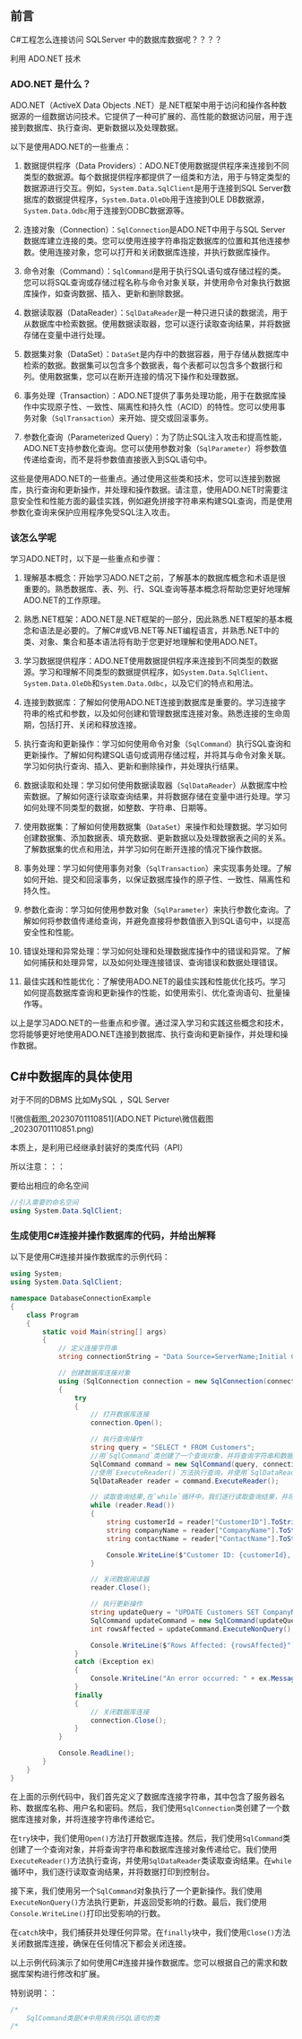 ## 前言

C#工程怎么连接访问 SQLServer 中的数据库数据呢？？？？

利用 ADO.NET 技术

### ADO.NET 是什么？

ADO.NET（ActiveX Data Objects .NET）是.NET框架中用于访问和操作各种数据源的一组数据访问技术。它提供了一种可扩展的、高性能的数据访问层，用于连接到数据库、执行查询、更新数据以及处理数据。

以下是使用ADO.NET的一些重点：

1. 数据提供程序（Data Providers）：ADO.NET使用数据提供程序来连接到不同类型的数据源。每个数据提供程序都提供了一组类和方法，用于与特定类型的数据源进行交互。例如，`System.Data.SqlClient`是用于连接到SQL Server数据库的数据提供程序，`System.Data.OleDb`用于连接到OLE DB数据源，`System.Data.Odbc`用于连接到ODBC数据源等。

2. 连接对象（Connection）：`SqlConnection`是ADO.NET中用于与SQL Server数据库建立连接的类。您可以使用连接字符串指定数据库的位置和其他连接参数。使用连接对象，您可以打开和关闭数据库连接，并执行数据库操作。

3. 命令对象（Command）：`SqlCommand`是用于执行SQL语句或存储过程的类。您可以将SQL查询或存储过程名称与命令对象关联，并使用命令对象执行数据库操作，如查询数据、插入、更新和删除数据。

4. 数据读取器（DataReader）：`SqlDataReader`是一种只进只读的数据流，用于从数据库中检索数据。使用数据读取器，您可以逐行读取查询结果，并将数据存储在变量中进行处理。

5. 数据集对象（DataSet）：`DataSet`是内存中的数据容器，用于存储从数据库中检索的数据。数据集可以包含多个数据表，每个表都可以包含多个数据行和列。使用数据集，您可以在断开连接的情况下操作和处理数据。

6. 事务处理（Transaction）：ADO.NET提供了事务处理功能，用于在数据库操作中实现原子性、一致性、隔离性和持久性（ACID）的特性。您可以使用事务对象（`SqlTransaction`）来开始、提交或回滚事务。

7. 参数化查询（Parameterized Query）：为了防止SQL注入攻击和提高性能，ADO.NET支持参数化查询。您可以使用参数对象（`SqlParameter`）将参数值传递给查询，而不是将参数值直接嵌入到SQL语句中。

这些是使用ADO.NET的一些重点。通过使用这些类和技术，您可以连接到数据库，执行查询和更新操作，并处理和操作数据。请注意，使用ADO.NET时需要注意安全性和性能方面的最佳实践，例如避免拼接字符串来构建SQL查询，而是使用参数化查询来保护应用程序免受SQL注入攻击。





### 该怎么学呢

学习ADO.NET时，以下是一些重点和步骤：

1. 理解基本概念：开始学习ADO.NET之前，了解基本的数据库概念和术语是很重要的。熟悉数据库、表、列、行、SQL查询等基本概念将帮助您更好地理解ADO.NET的工作原理。

2. 熟悉.NET框架：ADO.NET是.NET框架的一部分，因此熟悉.NET框架的基本概念和语法是必要的。了解C#或VB.NET等.NET编程语言，并熟悉.NET中的类、对象、集合和基本语法将有助于您更好地理解和使用ADO.NET。

3. 学习数据提供程序：ADO.NET使用数据提供程序来连接到不同类型的数据源。学习和理解不同类型的数据提供程序，如`System.Data.SqlClient`、`System.Data.OleDb`和`System.Data.Odbc`，以及它们的特点和用法。

4. 连接到数据库：了解如何使用ADO.NET连接到数据库是重要的。学习连接字符串的格式和参数，以及如何创建和管理数据库连接对象。熟悉连接的生命周期，包括打开、关闭和释放连接。

5. 执行查询和更新操作：学习如何使用命令对象（`SqlCommand`）执行SQL查询和更新操作。了解如何构建SQL语句或调用存储过程，并将其与命令对象关联。学习如何执行查询、插入、更新和删除操作，并处理执行结果。

6. 数据读取和处理：学习如何使用数据读取器（`SqlDataReader`）从数据库中检索数据。了解如何逐行读取查询结果，并将数据存储在变量中进行处理。学习如何处理不同类型的数据，如整数、字符串、日期等。

7. 使用数据集：了解如何使用数据集（`DataSet`）来操作和处理数据。学习如何创建数据集、添加数据表、填充数据、更新数据以及处理数据表之间的关系。了解数据集的优点和用法，并学习如何在断开连接的情况下操作数据。

8. 事务处理：学习如何使用事务对象（`SqlTransaction`）来实现事务处理。了解如何开始、提交和回滚事务，以保证数据库操作的原子性、一致性、隔离性和持久性。

9. 参数化查询：学习如何使用参数对象（`SqlParameter`）来执行参数化查询。了解如何将参数值传递给查询，并避免直接将参数值嵌入到SQL语句中，以提高安全性和性能。

10. 错误处理和异常处理：学习如何处理和处理数据库操作中的错误和异常。了解如何捕获和处理异常，以及如何处理连接错误、查询错误和数据处理错误。

11. 最佳实践和性能优化：了解使用ADO.NET的最佳实践和性能优化技巧。学习如何提高数据库查询和更新操作的性能，如使用索引、优化查询语句、批量操作等。

以上是学习ADO.NET的一些重点和步骤。通过深入学习和实践这些概念和技术，您将能够更好地使用ADO.NET连接到数据库、执行查询和更新操作，并处理和操作数据。





## C#中数据库的具体使用

对于不同的DBMS 比如MySQL ，SQL Server  

![微信截图_20230701110851](ADO.NET  Picture\微信截图_20230701110851.png)

本质上，是利用已经继承封装好的类库代码（API）

所以注意：：：

要给出相应的命名空间 

```C#
//引入需要的命名空间
using System.Data.SqlClient;

```



### 生成使用C#连接并操作数据库的代码，并给出解释

以下是使用C#连接并操作数据库的示例代码：

```csharp
using System;
using System.Data.SqlClient;

namespace DatabaseConnectionExample
{
    class Program
    {
        static void Main(string[] args)
        {
            // 定义连接字符串
            string connectionString = "Data Source=ServerName;Initial Catalog=DatabaseName;User ID=UserName;Password=Password";

            // 创建数据库连接对象
            using (SqlConnection connection = new SqlConnection(connectionString))
            {
                try
                {
                    // 打开数据库连接
                    connection.Open();

                    // 执行查询操作
                    string query = "SELECT * FROM Customers";
                    //用`SqlCommand`类创建了一个查询对象，并将查询字符串和数据库连接对象传递给它
                    SqlCommand command = new SqlCommand(query, connection);
                    //使用`ExecuteReader()`方法执行查询，并使用`SqlDataReader`类读取查询结果。
                    SqlDataReader reader = command.ExecuteReader();

                    // 读取查询结果,在`while`循环中，我们逐行读取查询结果，并将数据打印到控制台。
                    while (reader.Read())
                    {
                        string customerId = reader["CustomerID"].ToString();
                        string companyName = reader["CompanyName"].ToString();
                        string contactName = reader["ContactName"].ToString();

                        Console.WriteLine($"Customer ID: {customerId}, Company Name: {companyName}, Contact Name: {contactName}");
                    }

                    // 关闭数据阅读器
                    reader.Close();

                    // 执行更新操作
                    string updateQuery = "UPDATE Customers SET CompanyName = 'New Company' WHERE CustomerID = 'ALFKI'";
                    SqlCommand updateCommand = new SqlCommand(updateQuery, connection);
                    int rowsAffected = updateCommand.ExecuteNonQuery();

                    Console.WriteLine($"Rows Affected: {rowsAffected}");
                }
                catch (Exception ex)
                {
                    Console.WriteLine("An error occurred: " + ex.Message);
                }
                finally
                {
                    // 关闭数据库连接
                    connection.Close();
                }
            }

            Console.ReadLine();
        }
    }
}
```

在上面的示例代码中，我们首先定义了数据库连接字符串，其中包含了服务器名称、数据库名称、用户名和密码。然后，我们使用`SqlConnection`类创建了一个数据库连接对象，并将连接字符串传递给它。

在`try`块中，我们使用`Open()`方法打开数据库连接。然后，我们使用`SqlCommand`类创建了一个查询对象，并将查询字符串和数据库连接对象传递给它。我们使用`ExecuteReader()`方法执行查询，并使用`SqlDataReader`类读取查询结果。在`while`循环中，我们逐行读取查询结果，并将数据打印到控制台。

接下来，我们使用另一个`SqlCommand`对象执行了一个更新操作。我们使用`ExecuteNonQuery()`方法执行更新，并返回受影响的行数。最后，我们使用`Console.WriteLine()`打印出受影响的行数。

在`catch`块中，我们捕获并处理任何异常。在`finally`块中，我们使用`Close()`方法关闭数据库连接，确保在任何情况下都会关闭连接。

以上示例代码演示了如何使用C#连接并操作数据库。您可以根据自己的需求和数据库架构进行修改和扩展。



特别说明：：

```C#
/*
	SqlCommand类是C#中用来执行SQL语句的类
/*
```

